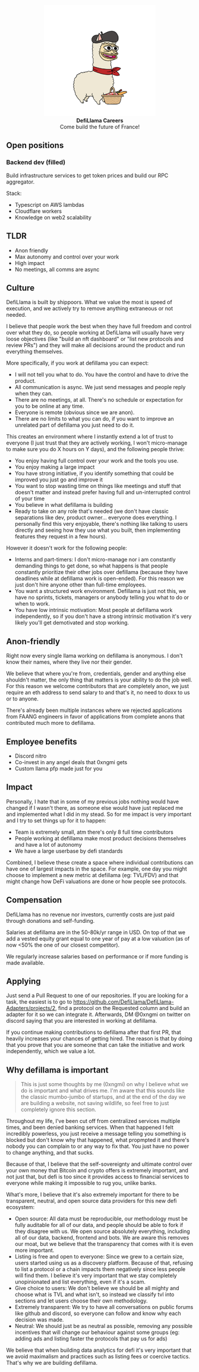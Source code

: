 <p align="center">
  <img width="300" src="./future-of-france.jpg"><br>
  <b>DefiLlama Careers</b><br>
  Come build the future of France!
</p>

## Open positions
### Backend dev (filled)
Build infrastructure services to get token prices and build our RPC aggregator.

Stack:
- Typescript on AWS lambdas
- Cloudflare workers
- Knowledge on web2 scalability

## TLDR
- Anon friendly
- Max autonomy and control over your work
- High impact
- No meetings, all comms are async

## Culture
DefiLlama is built by shippoors. What we value the most is speed of execution, and we actively try to remove anything extraneous or not needed.

I believe that people work the best when they have full freedom and control over what they do, so people working at DefiLlama will usually have very loose objectives (like "build an nft dashboard" or "list new protocols and review PRs") and they will make all decisions around the product and run everything themselves.

More specifically, if you work at defillama you can expect:
- I will not tell you what to do. You have the control and have to drive the product.
- All communication is async. We just send messages and people reply when they can.
- There are no meetings, at all. There's no schedule or expectation for you to be online at any time.
- Everyone is remote (obvious since we are anon).
- There are no limits to what you can do, if you want to improve an unrelated part of defillama you just need to do it.

This creates an environment where I instantly extend a lot of trust to everyone (I just trust that they are actively working, I won't micro-manage to make sure you do X hours on Y days), and the following people thrive:
- You enjoy having full control over your work and the tools you use.
- You enjoy making a large impact
- You have strong initiative, if you identify something that could be improved you just go and improve it
- You want to stop wasting time on things like meetings and stuff that doesn't matter and instead prefer having full and un-interrupted control of your time
- You believe in what defillama is building
- Ready to take on any role that's needed (we don't have classic separations like dev, product owner... everyone does everything. I personally find this very enjoyable, there's nothing like talking to users directly and seeing how they use what you built, then implementing features they request in a few hours).

However it doesn't work for the following people:
- Interns and part-timers: I don't micro-manage nor i am constantly demanding things to get done, so what happens is that people constantly prioritize their other jobs over defillama (because they have deadlines while at defillama work is open-ended). For this reason we just don't hire anyone other than full-time employees.
- You want a structured work environment. Defillama is just not this, we have no sprints, tickets, managers or anybody telling you what to do or when to work.
- You have low intrinsic motivation: Most people at defillama work independently, so if you don't have a strong intrinsic motivation it's very likely you'll get demotivated and stop working.

## Anon-friendly
Right now every single llama working on defillama is anonymous. I don't know their names, where they live nor their gender.

We believe that where you're from, credentials, gender and anything else shouldn't matter, the only thing that matters is your ability to do the job well. For this reason we welcome contributors that are completely anon, we just require an eth address to send salary to and that's it, no need to doxx to us or to anyone.

There's already been multiple instances where we rejected applications from FAANG engineers in favor of applications from complete anons that contributed much more to defillama.

## Employee benefits
- Discord nitro
- Co-invest in any angel deals that 0xngmi gets
- Custom llama pfp made just for you

## Impact
Personally, I hate that in some of my previous jobs nothing would have changed if I wasn't there, as someone else would have just replaced me and implemented what I did in my stead. So for me impact is very important and I try to set things up for it to happen:
- Team is extremely small, atm there's only 8 full time contributors
- People working at defillama make most product decisions themselves and have a lot of autonomy
- We have a large userbase by defi standards

Combined, I believe these create a space where individual contributions can have one of largest impacts in the space. For example, one day you might choose to implement a new metric at defillama (eg: TVL/FDV) and that might change how DeFi valuations are done or how people see protocols. 

<!--
## Growth
Multiple people have mentioned that they've experienced high growth in knowledge
-->

## Compensation
DefiLlama has no revenue nor investors, currently costs are just paid through donations and self-funding.

Salaries at defillama are in the 50-80k/yr range in USD. On top of that we add a vested equity grant equal to one year of pay at a low valuation (as of now <50% the one of our closest competitor).

We regularly increase salaries based on performance or if more funding is made available.

## Applying
Just send a Pull Request to one of our repositories. If you are looking for a task, the easiest is to go to https://github.com/DefiLlama/DefiLlama-Adapters/projects/2, find a protocol on the Requested column and build an adapter for it so we can integrate it. Afterwards, DM @0xngmi on twitter on discord saying that you are interested in working at defillama.

If you continue making contributions to defillama after that first PR, that heavily increases your chances of getting hired. The reason is that by doing that you prove that you are someone that can take the initiative and work independently, which we value a lot.

## Why defillama is important
> This is just some thoughts by me (0xngmi) on why I believe what we do is important and what drives me. I'm aware that this sounds like the classic mumbo-jumbo of startups, and at the end of the day we are building a website, not saving wildlife, so feel free to just completely ignore this section.

Throughout my life, I've been cut off from centralized services multiple times, and been denied banking services. When that happened I felt incredibly powerless, you just receive a message telling you something is blocked but don't know why that happened, what propmpted it and there's nobody you can complain to or any way to fix that. You just have no power to change anything, and that sucks.

Because of that, I believe that the self-sovereignty and ultimate control over your own money that Bitcoin and crypto offers is extremely important, and not just that, but defi is too since it provides access to financial services to everyone while making it impossible to rug you, unlike banks.

What's more, I believe that it's also extremely important for there to be transparent, neutral, and open source data providers for this new defi ecosystem:
- Open source: All data must be reproducible, our methodology must be fully auditable for all of our data, and people should be able to fork if they disagree with us. We open source absolutely everything, including all of our data, backend, frontend and bots. We are aware this removes our moat, but we believe that the transparency that comes with it is even more important.
- Listing is free and open to everyone: Since we grew to a certain size, users started using us as a discovery platform. Because of that, refusing to list a protocol or a chain impacts them negatively since less people will find them. I believe it's very important that we stay completely unopinionated and list everything, even if it's a scam.
- Give choice to users: We don't believe we should be all mighty and choose what is TVL and what isn't, so instead we classify tvl into sections and let users choose their own methodology.
- Extremely transparent: We try to have all conversations on public forums like github and discord, so everyone can follow and know why each decision was made.
- Neutral: We should just be as neutral as possible, removing any possible incentives that will change our behaviour against some groups (eg: adding ads and listing faster the protocols that pay us for ads)

We believe that when building data analytics for defi it's very important that we avoid maximalism and practices such as listing fees or coercive tactics. That's why we are building defillama.
